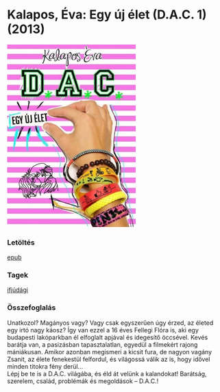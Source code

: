 # <a name="id_1597">Kalapos, Éva: Egy új élet (D.A.C. 1) (2013)</a>
<img src="https://github.com/BercziSandor/calibre_lib/raw/main/libs/main/Kalapos%2C%20Eva/Egy%20uj%20elet%20%281597%29/cover.jpg" alt="cover" width="300"/>

### Letöltés
[epub](https://github.com/BercziSandor/calibre_lib/raw/main/libs/main/Kalapos%2C%20Eva/Egy%20uj%20elet%20%281597%29/Egy%20uj%20elet%20-%20Kalapos%2C%20Eva.epub)

### Tagek
[ifjúdági](https://github.com/berczisandor/calibre_lib/blob/main/libs/main/tags/ifj%c3%bad%c3%a1gi.md)

### Összefoglalás
<div>
<p>Unatkozol? Magányos vagy? Vagy csak egyszerűen úgy érzed, az életed egy irtó nagy káosz? Így van ezzel a 16 éves Fellegi Flóra is, aki egy budapesti lakóparkban él elfoglalt apjával és idegesítő öccsével. Kevés barátja van, a pasizásban tapasztalatlan, egyedül a filmekért rajong mániákusan. Amikor azonban megismeri a kicsit fura, de nagyon vagány Zsanit, az élete fenekestül felfordul, és világossá válik az is, hogy idővel minden titokra fény derül…<br>Lépj be te is a D.A.C. világába, és éld át velünk a kalandokat! Barátság, szerelem, család, problémák és megoldások – D.A.C.!</p></div>



